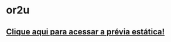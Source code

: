 # or2u  
## [Clique aqui para acessar a prévia estática!](https://vitorregisrr.github.io/iber2020/pages/)
